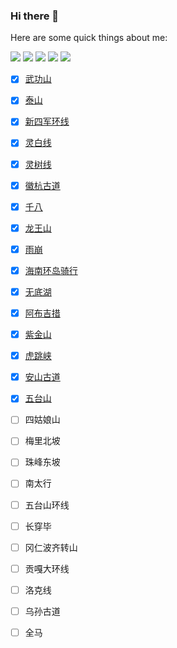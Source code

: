 
### Hi there 👋

<!--
**kevwan/kevwan** is a ✨ _special_ ✨ repository because its `README.md` (this file) appears on your GitHub profile.
-->

Here are some quick things about me:


![](https://github-profile-summary-cards.vercel.app/api/cards/profile-details?username=yangyang5214&theme=github)
![](https://github-profile-summary-cards.vercel.app/api/cards/repos-per-language?username=yangyang5214&theme=github)
![](https://github-profile-summary-cards.vercel.app/api/cards/most-commit-language?username=yangyang5214&theme=github)
![](https://github-profile-summary-cards.vercel.app/api/cards/stats?username=yangyang5214&theme=github)
![](https://github-profile-summary-cards.vercel.app/api/cards/productive-time?username=yangyang5214&theme=github&utcOffset=8)

- [x] [武功山](https://gist.github.com/yangyang5214/aa931e49cbf44d335103d33440710792)
- [x] [泰山](https://gist.github.com/yangyang5214/03035cb817448f79f4e3ac598d0bd438)
- [x] [新四军环线](https://gist.github.com/yangyang5214/e3546bd4df4b067ba7349e7f1912eba2)
- [x] [灵白线](https://gist.github.com/yangyang5214/7fd86d145db4130f46838847229d7573)
- [x] [灵树线](https://gist.github.com/yangyang5214/ed9342b47ef027ee568755556749e5cc)
- [x] [徽杭古道](https://gist.github.com/yangyang5214/5916803945fb349824e1c57fe0ba6747)
- [x] [千八](https://gist.github.com/yangyang5214/6293a46a37bfde9a1ff1df43a771a2b7)
- [x] [龙王山](https://gist.github.com/yangyang5214/b1f5a37258b536b1ed29cba26b900cde)
- [x] [雨崩](https://gist.github.com/yangyang5214/91dd81b3ede53de26b781ceb233a499a)
- [x] [海南环岛骑行](https://gist.github.com/yangyang5214/8f0e79eac20dba8dde219b5a4c28f0e6)
- [x] [无底湖](https://gist.github.com/yangyang5214/50f60374ee1daa0bc9184c65b9b1f37d)
- [x] [阿布吉措](https://gist.github.com/yangyang5214/abca4bc0ee738dc5ab41a3176fc701c3)
- [x] [紫金山](https://gist.github.com/yangyang5214/18dc3e684a5d8cc9dfdbb0e9b0026d08)
- [x] [虎跳峡](https://gist.github.com/yangyang5214/7f06dd9e2e1645cb9d9e9b4088c857d6)
- [x] [安山古道](https://gist.github.com/yangyang5214/656e782e0c9357db5d77fea662331e1f)
- [x] [五台山](https://gist.github.com/yangyang5214/a25cbc5ddd866273a41dd228818337b7)
- [ ] 四姑娘山
- [ ] 梅里北坡
- [ ] 珠峰东坡
- [ ] 南太行
- [ ] 五台山环线
- [ ] 长穿毕
- [ ] 冈仁波齐转山
- [ ] 贡嘎大环线
- [ ] 洛克线
- [ ] 乌孙古道
- [ ] 全马

